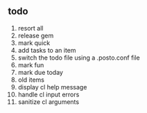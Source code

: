 todo
----

1. resort all
2. release gem
3. mark quick
4. add tasks to an item
5. switch the todo file using a .posto.conf file
6. mark fun
7. mark due today
8. old items
9. display cl help message
10. handle cl input errors
11. sanitize cl arguments
